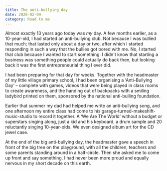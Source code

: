 ```yaml
---
title: The anti-bullying day
date: 2020-02-09
category: Road to me
---
```


Almost exactly 13 years ago today was _my_ day. A few months earlier, as a 10-year-old, I had started an anti-bullying club. Not because I was bullied that much; that lasted only about a day or two, after which I started responding in such a way that the bullies got bored with me. No, I started that club because I wanted to start something. I didn't know that starting a business was something people could actually do back then, but looking back it was the first entrepreneurial thing I ever did.

I had been preparing for that day for weeks. Together with the headmaster of my little village primary school, I had been organising a ‘Anti-Bullying Day’ – complete with games, videos that were being played in class rooms to create awareness, and the handing out of backpacks with a smiling ladybird printed on them, sponsored by the national anti-bulling foundation.

Earlier that summer my dad had helped me write an anti-bullying song, and one afternoon my entire class had come to his garage-turned-makeshift-music-studio to record it together. A ‘We Are The World’ without a budget or superstars singing along, just a kid and his keyboard, a drum sample and 20 reluctantly singing 10-year-olds. We even designed album art for the CD jewel case.

At the end of the big anti-bullying day, the headmaster gave a speech in front of the big tree on the playground, with all the children, teachers and some parents standing around in a half-circle. Then she asked me to come up front and say something. I had never been more proud and equally nervous in my short decade on this earth.
